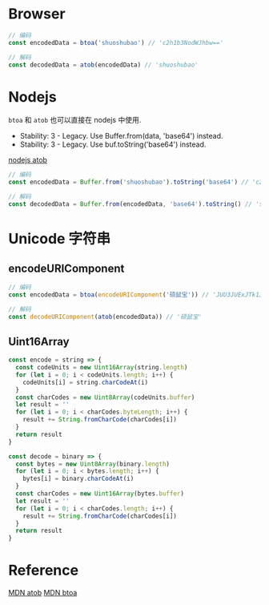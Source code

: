 # Browser

```js
// 编码
const encodedData = btoa('shuoshubao') // 'c2h1b3NodWJhbw=='

// 解码
const decodedData = atob(encodedData) // 'shuoshubao'
```

# Nodejs

`btoa` 和 `atob` 也可以直接在 nodejs 中使用.

- Stability: 3 - Legacy. Use Buffer.from(data, 'base64') instead.
- Stability: 3 - Legacy. Use buf.toString('base64') instead.

[nodejs atob](https://nodejs.org/api/globals.html#atobdata)

```js
// 编码
const encodedData = Buffer.from('shuoshubao').toString('base64') // 'c2h1b3NodWJhbw=='

// 解码
const decodedData = Buffer.from(encodedData, 'base64').toString() // 'shuoshubao'
```

# Unicode 字符串

## encodeURIComponent

```js
// 编码
const encodedData = btoa(encodeURIComponent('硕鼠宝')) // 'JUU3JUExJTk1JUU5JUJDJUEwJUU1JUFFJTlE'

// 解码
const decodeURIComponent(atob(encodedData)) // '硕鼠宝'
```

## Uint16Array

```js
const encode = string => {
  const codeUnits = new Uint16Array(string.length)
  for (let i = 0; i < codeUnits.length; i++) {
    codeUnits[i] = string.charCodeAt(i)
  }
  const charCodes = new Uint8Array(codeUnits.buffer)
  let result = ''
  for (let i = 0; i < charCodes.byteLength; i++) {
    result += String.fromCharCode(charCodes[i])
  }
  return result
}
```

```js
const decode = binary => {
  const bytes = new Uint8Array(binary.length)
  for (let i = 0; i < bytes.length; i++) {
    bytes[i] = binary.charCodeAt(i)
  }
  const charCodes = new Uint16Array(bytes.buffer)
  let result = ''
  for (let i = 0; i < charCodes.length; i++) {
    result += String.fromCharCode(charCodes[i])
  }
  return result
}
```

# Reference

[MDN atob](https://developer.mozilla.org/zh-CN/docs/Web/API/atob)
[MDN btoa](https://developer.mozilla.org/zh-CN/docs/Web/API/btoa)

